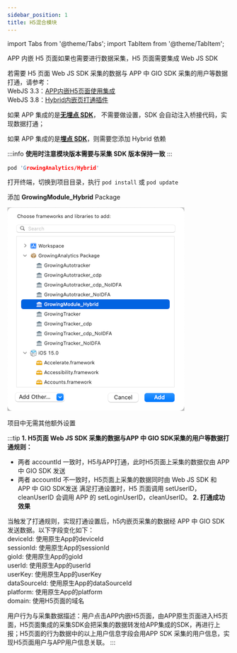 ```yaml
---
sidebar_position: 1
title: H5混合模块
---
```

import Tabs from '@theme/Tabs';
import TabItem from '@theme/TabItem';

APP 内嵌 H5 页面如果也需要进行数据采集，H5 页面需要集成 Web JS SDK

若需要 H5 页面 Web JS SDK 采集的数据与 APP 中 GIO SDK 采集的用户等数据打通，请参考：<br/>
WebJS 3.3：[APP内嵌H5页面使用集成](/docs/webjs/3.3/integrate#app内嵌h5页面使用集成)<br/>
WebJS 3.8：[Hybrid内嵌页打通插件](/docs/webjs/3.8/plugins#hybrid内嵌页打通插件giohybridadapter)

如果 APP 集成的是[**无埋点 SDK**](/docs/ios/Introduce#无埋点sdk集成)， 不需要做设置，SDK 会自动注入桥接代码，实现数据打通；

如果 APP 集成的是[**埋点 SDK**](/docs/ios/Introduce#埋点sdk集成)，则需要您添加 Hybrid 依赖

:::info
**使用时注意模块版本需要与采集 SDK 版本保持一致**
:::

<Tabs>
  <TabItem value="cocoapods" label="Cocoapods集成" default>

```c
pod 'GrowingAnalytics/Hybrid'
```

打开终端，切换到项目目录，执行 `pod install` 或 `pod update`

  </TabItem>
  <TabItem value="swiftPM" label="Swift Package Manager集成">

添加 **GrowingModule_Hybrid** Package

![add Package](./../../../static/img/ios/add_package_hybrid.png)

  </TabItem>
</Tabs>

项目中无需其他额外设置

:::tip
**1. H5页面 Web JS SDK 采集的数据与APP 中 GIO SDK采集的用户等数据打通规则：**
- 两者 accountId 一致时，H5与APP打通，此时H5页面上采集的数据仅由 APP 中 GIO SDK 发送
- 两者 accountId 不一致时，H5页面上采集的数据同时由 Web JS SDK 和 APP 中 GIO SDK发送
满足打通设置时，H5 页面调用 setUserID，cleanUserID 会调用 APP 的 setLoginUserID，cleanUserID。
**2. 打通成功效果**

当触发了打通规则，实现打通设置后，h5内嵌页采集的数据经 APP 中 GIO SDK发送数据。以下字段变化如下：<br/>
deviceId: 使用原生App的deviceId<br/>
sessionId: 使用原生App的sessionId<br/>
gioId: 使用原生App的gioId <br/>
userId: 使用原生App的userId<br/>
userKey: 使用原生App的userKey<br/>
dataSourceId: 使用原生App的dataSourceId<br/>
platform: 使用原生App的platform<br/>
domain: 使用H5页面的域名<br/>

用户行为与采集数据描述：用户点击APP内嵌H5页面，由APP原生页面进入H5页面，H5页面集成的采集SDK会把采集的数据转发给APP集成的SDK，再进行上报；H5页面的行为数据中的以上用户信息字段会用APP SDK 采集的用户信息，实现H5页面用户与APP用户信息关联。
:::
